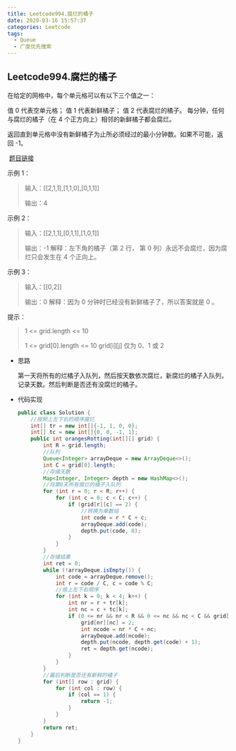 ```yaml
---
title: Leetcode994.腐烂的橘子
date: 2020-03-16 15:57:37
categories: Leetcode
tags:
  - Queue
  - 广度优先搜索
---
```


## Leetcode994.腐烂的橘子

在给定的网格中，每个单元格可以有以下三个值之一：

值 0 代表空单元格；
值 1 代表新鲜橘子；
值 2 代表腐烂的橘子。
每分钟，任何与腐烂的橘子（在 4 个正方向上）相邻的新鲜橘子都会腐烂。

返回直到单元格中没有新鲜橘子为止所必须经过的最小分钟数。如果不可能，返回 -1。

 [题目链接](https://leetcode-cn.com/problems/rotting-oranges)

<!--more-->

示例 1：

> 输入：[[2,1,1],[1,1,0],[0,1,1]]
>
> 输出：4

示例 2：

> 输入：[[2,1,1],[0,1,1],[1,0,1]]
>
> 输出：-1
> 解释：左下角的橘子（第 2 行， 第 0 列）永远不会腐烂，因为腐烂只会发生在 4 个正向上。

示例 3：

> 输入：[[0,2]]
>
> 输出：0
> 解释：因为 0 分钟时已经没有新鲜橘子了，所以答案就是 0 。


提示：

> 1 <= grid.length <= 10
>
> 1 <= grid[0].length <= 10
> grid[i][j] 仅为 0、1 或 2

- 思路

  第一天将所有的烂橘子入队列，然后按天数依次腐烂，新腐烂的橘子入队列，记录天数。然后判断是否还有没腐烂的橘子。

- 代码实现

  ```java
  public class Solution {
      //按照上左下右的顺序腐烂
      int[] tr = new int[]{-1, 1, 0, 0};
      int[] tc = new int[]{0, 0, -1, 1};
      public int orangesRotting(int[][] grid) {
          int R = grid.length;
          //队列
          Queue<Integer> arrayDeque = new ArrayDeque<>();
          int C = grid[0].length;
          //存储天数
          Map<Integer, Integer> depth = new HashMap<>();
          //将第0天所有腐烂的橘子入队列
          for (int r = 0; r < R; r++) {
              for (int c = 0; c < C; c++) {
                  if (grid[r][c] == 2) {
                      //转换为单数组
                      int code = r * C + c;
                      arrayDeque.add(code);
                      depth.put(code, 0);
                  }
              }
          }
          //存储结果
          int ret = 0;
          while (!arrayDeque.isEmpty()) {
              int code = arrayDeque.remove();
              int r = code / C, c = code % C;
              //按上左下右顺序
              for (int k = 0; k < 4; k++) {
                  int nr = r + tr[k];
                  int nc = c + tc[k];
                  if (0 <= nr && nr < R && 0 <= nc && nc < C && grid[nr][nc] == 1) {
                      grid[nr][nc] = 2;
                      int ncode = nr * C + nc;
                      arrayDeque.add(ncode);
                      depth.put(ncode, depth.get(code) + 1);
                      ret = depth.get(ncode);
                  }
              }
          }
          //最后判断是否还有新鲜的橘子
          for (int[] row : grid) {
              for (int col : row) {
                  if (col == 1) {
                      return -1;
                  }
              }
          }
          return ret;
      }
  }
  ```

  